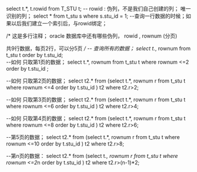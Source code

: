 select t.*, t.rowid from T_STU t;         -- rowid : 伪列，不是我们自己创建的列； 唯一识别的列；
select * from t_stu s where s.stu_id = 1; --查询一行数据的时候；如果以后我们建立一个索引后，与rowid绑定；

/*
这是多行注释； 
oracle 数据库中还有哪些伪列， rowid , rownum (分页)

共9行数据，每页2行，可以分5页
*/
-- 查询所有的数据；
select  t.*,   rownum  from t_stu t order by t.stu_id;  
--如何 只取第1页的数据；
select  t.*,   rownum  from t_stu t where rownum <=2 order by t.stu_id ; 

--如何 只取第2页的数据；
select t2.* from 
(select  t.*,   rownum r from t_stu t where rownum <=4    order by t.stu_id ) t2  where t2.r>2; 

--如何 只取第3页的数据；
select t2.* from 
(select  t.*,   rownum r from t_stu t where rownum <=6    order by t.stu_id ) t2  where t2.r>4; 


--如何 只取第4页的数据；
 select t2.* from 
(select  t.*,   rownum r from t_stu t where rownum <=8    order by t.stu_id ) t2  where t2.r>6; 

--第5页的数据；
 select t2.* from 
(select  t.*,   rownum r from t_stu t where rownum <=10    order by t.stu_id ) t2  where t2.r>8; 

--第n页的数据：
  select t2.* from 
(select  t.*,   rownum r from t_stu t where rownum <=2*n    order by t.stu_id ) t2  where t2.r>(n-1)*2; 





